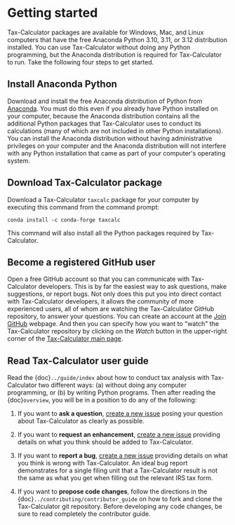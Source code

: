 Getting started
===============

Tax-Calculator packages are available for Windows, Mac, and Linux computers
that have the free Anaconda Python 3.10, 3.11, or 3.12 distribution
installed.  You can use Tax-Calculator without doing any Python programming,
but the Anaconda distribution is required for Tax-Calculator to run.
Take the following four steps to get started.

## Install Anaconda Python

Download and install the free Anaconda distribution of Python from
[Anaconda](https://www.anaconda.com/products/individual).
You must do this even if you already have Python installed on your computer,
because the Anaconda distribution contains all the additional Python packages
that Tax-Calculator uses to conduct its calculations
(many of which are not included in other Python installations).
You can install the Anaconda distribution without having administrative
privileges on your computer and the Anaconda distribution will not interfere
with any Python installation that came as part of your computer's operating
system.

## Download Tax-Calculator package

Download a Tax-Calculator `taxcalc` package for your computer by executing
this command from the command prompt:

```
conda install -c conda-forge taxcalc
```

This command will also install all the Python packages required by
Tax-Calculator.

## Become a registered GitHub user

Open a free GitHub account so that you can communicate with Tax-Calculator
developers.
This is by far the easiest way to ask questions, make suggestions, or report
bugs.
Not only does this put you into direct contact with Tax-Calculator developers,
it allows the community of more experienced users, all of whom are watching the
Tax-Calculator GitHub repository, to answer your questions.
You can create an account at the [Join GitHub](https://github.com/join)
webpage.
And then you can specify how you want to "watch" the Tax-Calculator repository
by clicking on the _Watch_ button in the upper-right corner of the
[Tax-Calculator main page](https://github.com/PSLmodels/Tax-Calculator).

## Read Tax-Calculator user guide

Read the {doc}`../guide/index` about how to conduct tax analysis with
Tax-Calculator two different ways:
(a) without doing any computer programming, or
(b) by writing Python programs.
Then after reading the {doc}`overview`, you will be in a position to do any of
the following:

1.  If you want to **ask a question**,
[create a new issue](https://github.com/PSLmodels/Tax-Calculator/issues)
posing your question about Tax-Calculator as clearly as possible.

2.  If you want to **request an enhancement**,
[create a new issue](https://github.com/PSLmodels/Tax-Calculator/issues)
providing details on what you think should be added to Tax-Calculator.

3.  If you want to **report a bug**,
[create a new issue](https://github.com/PSLmodels/Tax-Calculator/issues)
providing details on what you think is wrong with Tax-Calculator.
An ideal bug report demonstrates for a single filing unit that a Tax-Calculator
result is not the same as what you get when filling out the relevant IRS tax
form.

4.  If you want to **propose code changes**, follow the directions in the
{doc}`../contributing/contributor_guide` on how to fork and clone the
Tax-Calculator git repository.
Before developing any code changes, be sure to read completely the contributor
guide.
